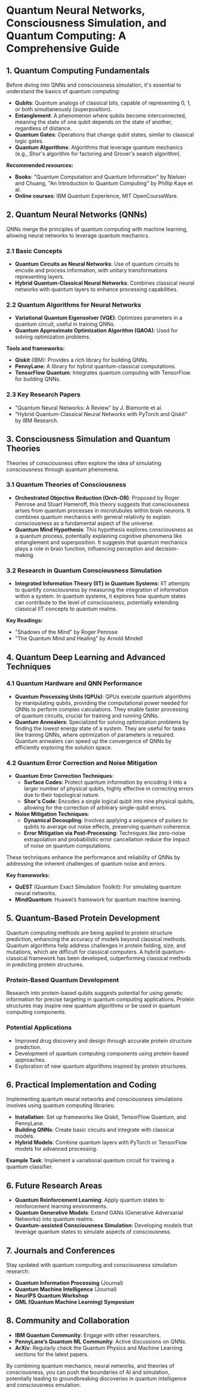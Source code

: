 # Quantum Neural Networks, Consciousness Simulation, and Quantum Computing: A Comprehensive Guide

## 1. Quantum Computing Fundamentals
Before diving into QNNs and consciousness simulation, it's essential to understand the basics of quantum computing:
- **Qubits**: Quantum analogs of classical bits, capable of representing 0, 1, or both simultaneously (superposition).
- **Entanglement**: A phenomenon where qubits become interconnected, meaning the state of one qubit depends on the state of another, regardless of distance.
- **Quantum Gates**: Operations that change qubit states, similar to classical logic gates.
- **Quantum Algorithms**: Algorithms that leverage quantum mechanics (e.g., Shor's algorithm for factoring and Grover's search algorithm).

**Recommended resources:**
- **Books**: "Quantum Computation and Quantum Information" by Nielsen and Chuang, "An Introduction to Quantum Computing" by Phillip Kaye et al.
- **Online courses**: IBM Quantum Experience, MIT OpenCourseWare.

## 2. Quantum Neural Networks (QNNs)
QNNs merge the principles of quantum computing with machine learning, allowing neural networks to leverage quantum mechanics.

### 2.1 Basic Concepts
- **Quantum Circuits as Neural Networks**: Use of quantum circuits to encode and process information, with unitary transformations representing layers.
- **Hybrid Quantum-Classical Neural Networks**: Combines classical neural networks with quantum layers to enhance processing capabilities.

### 2.2 Quantum Algorithms for Neural Networks
- **Variational Quantum Eigensolver (VQE)**: Optimizes parameters in a quantum circuit, useful in training QNNs.
- **Quantum Approximate Optimization Algorithm (QAOA)**: Used for solving optimization problems.

**Tools and frameworks:**
- **Qiskit** (IBM): Provides a rich library for building QNNs.
- **PennyLane**: A library for hybrid quantum-classical computations.
- **TensorFlow Quantum**: Integrates quantum computing with TensorFlow for building QNNs.

### 2.3 Key Research Papers
- "Quantum Neural Networks: A Review" by J. Biamonte et al.
- "Hybrid Quantum-Classical Neural Networks with PyTorch and Qiskit" by IBM Research.

## 3. Consciousness Simulation and Quantum Theories
Theories of consciousness often explore the idea of simulating consciousness through quantum phenomena.

### 3.1 Quantum Theories of Consciousness
- **Orchestrated Objective Reduction (Orch-OR)**: Proposed by Roger Penrose and Stuart Hameroff, this theory suggests that consciousness arises from quantum processes in microtubules within brain neurons. It combines quantum mechanics with general relativity to explain consciousness as a fundamental aspect of the universe.
- **Quantum Mind Hypothesis**: This hypothesis explores consciousness as a quantum process, potentially explaining cognitive phenomena like entanglement and superposition. It suggests that quantum mechanics plays a role in brain function, influencing perception and decision-making.

### 3.2 Research in Quantum Consciousness Simulation
- **Integrated Information Theory (IIT) in Quantum Systems**: IIT attempts to quantify consciousness by measuring the integration of information within a system. In quantum systems, it explores how quantum states can contribute to the level of consciousness, potentially extending classical IIT concepts to quantum realms.

**Key Readings:**
- "Shadows of the Mind" by Roger Penrose
- "The Quantum Mind and Healing" by Arnold Mindell

## 4. Quantum Deep Learning and Advanced Techniques
### 4.1 Quantum Hardware and QNN Performance
- **Quantum Processing Units (QPUs)**: QPUs execute quantum algorithms by manipulating qubits, providing the computational power needed for QNNs to perform complex calculations. They enable faster processing of quantum circuits, crucial for training and running QNNs.
- **Quantum Annealers**: Specialized for solving optimization problems by finding the lowest energy state of a system. They are useful for tasks like training QNNs, where optimization of parameters is required. Quantum annealers can speed up the convergence of QNNs by efficiently exploring the solution space.

### 4.2 Quantum Error Correction and Noise Mitigation
- **Quantum Error Correction Techniques**:
  - **Surface Codes**: Protect quantum information by encoding it into a larger number of physical qubits, highly effective in correcting errors due to their topological nature.
  - **Shor's Code**: Encodes a single logical qubit into nine physical qubits, allowing for the correction of arbitrary single-qubit errors.
- **Noise Mitigation Techniques**:
  - **Dynamical Decoupling**: Involves applying a sequence of pulses to qubits to average out noise effects, preserving quantum coherence.
  - **Error Mitigation via Post-Processing**: Techniques like zero-noise extrapolation and probabilistic error cancellation reduce the impact of noise on quantum computations.

These techniques enhance the performance and reliability of QNNs by addressing the inherent challenges of quantum noise and errors.

**Key frameworks:**
- **QuEST** (Quantum Exact Simulation Toolkit): For simulating quantum neural networks.
- **MindQuantum**: Huawei’s framework for quantum machine learning.

## 5. Quantum-Based Protein Development
Quantum computing methods are being applied to protein structure prediction, enhancing the accuracy of models beyond classical methods. Quantum algorithms help address challenges in protein folding, size, and mutations, which are difficult for classical computers. A hybrid quantum-classical framework has been developed, outperforming classical methods in predicting protein structures.

### Protein-Based Quantum Development
Research into protein-based qubits suggests potential for using genetic information for precise targeting in quantum computing applications. Protein structures may inspire new quantum algorithms or be used in quantum computing components.

### Potential Applications
- Improved drug discovery and design through accurate protein structure prediction.
- Development of quantum computing components using protein-based approaches.
- Exploration of new quantum algorithms inspired by protein structures.

## 6. Practical Implementation and Coding
Implementing quantum neural networks and consciousness simulations involves using quantum computing libraries:

- **Installation**: Set up frameworks like Qiskit, TensorFlow Quantum, and PennyLane.
- **Building QNNs**: Create basic circuits and integrate with classical models.
- **Hybrid Models**: Combine quantum layers with PyTorch or TensorFlow models for advanced processing.

**Example Task**: Implement a variational quantum circuit for training a quantum classifier.

## 6. Future Research Areas
- **Quantum Reinforcement Learning**: Apply quantum states to reinforcement learning environments.
- **Quantum Generative Models**: Extend GANs (Generative Adversarial Networks) into quantum realms.
- **Quantum-assisted Consciousness Simulation**: Developing models that leverage quantum states to simulate aspects of consciousness.

## 7. Journals and Conferences
Stay updated with quantum computing and consciousness simulation research:
- **Quantum Information Processing** (Journal)
- **Quantum Machine Intelligence** (Journal)
- **NeurIPS Quantum Workshop**
- **QML (Quantum Machine Learning) Symposium**

## 8. Community and Collaboration
- **IBM Quantum Community**: Engage with other researchers.
- **PennyLane’s Quantum ML Community**: Active discussions on QNNs.
- **ArXiv**: Regularly check the Quantum Physics and Machine Learning sections for the latest papers.

By combining quantum mechanics, neural networks, and theories of consciousness, you can push the boundaries of AI and simulation, potentially leading to groundbreaking discoveries in quantum intelligence and consciousness emulation.
